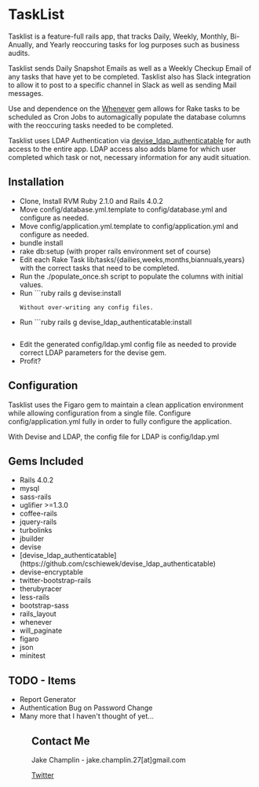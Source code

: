 # TaskList 
Tasklist is a feature-full rails app, that tracks Daily, Weekly, Monthly, Bi-Anually, and
Yearly reoccuring tasks for log purposes such as business audits. 

Tasklist sends Daily Snapshot Emails as well as a Weekly Checkup Email of any tasks that
have yet to be completed. 
Tasklist also has Slack integration to allow it to post to a specific channel in Slack as
well as sending Mail messages. 

Use and dependence on the [Whenever](https://github.com/javan/whenever) gem allows for
Rake tasks to be scheduled as Cron Jobs to automagically populate the database columns
with the reoccuring tasks needed to be completed. 

Tasklist uses LDAP Authentication via
[devise_ldap_authenticatable](https://github.com/cschiewek/devise_ldap_autheticatable) for
auth access to the entire app. LDAP access also adds blame for which user completed which
task or not, necessary information for any audit situation. 

## Installation
- Clone, Install RVM Ruby 2.1.0 and Rails 4.0.2
- Move config/database.yml.template to config/database.yml and configure as needed. 
- Move config/application.yml.template to config/application.yml and configure as needed. 
- bundle install
- rake db:setup (with proper rails environment set of course)
- Edit each Rake Task lib/tasks/{dailies,weeks,months,biannuals,years} with the correct
  tasks that need to be completed. 
- Run the ./populate_once.sh script to populate the columns with initial values. 
- Run ```ruby
	rails g devise:install
	```
	Without over-writing any config files. 
- Run ```ruby
	rails g devise_ldap_authenticatable:install
	```
- Edit the generated config/ldap.yml config file as needed to provide correct LDAP
  parameters for the devise gem. 
- Profit? 


## Configuration
Tasklist uses the Figaro gem to maintain a clean application environment while allowing
configuration from a single file. Configure config/application.yml fully in order to fully
configure the application. 

With Devise and LDAP, the config file for LDAP is config/ldap.yml

## Gems Included 
<ul>
	<li>Rails 4.0.2</li>
	<li>mysql</li>
	<li>sass-rails</li>
	<li>uglifier >=1.3.0</li>
	<li>coffee-rails</li>
	<li>jquery-rails</li>
	<li>turbolinks</li>
	<li>jbuilder</li>
	<li>devise</li>
	<li>[devise_ldap_authenticatable](https://github.com/cschiewek/devise_ldap_authenticatable)</li>
	<li>devise-encryptable</li>
	<li>twitter-bootstrap-rails</li>
	<li>therubyracer</li>
	<li>less-rails</li>
	<li>bootstrap-sass</li>
	<li>rails_layout</li>
	<li>whenever</li>
	<li>will_paginate</li>
	<li>figaro</li>
	<li>json</li>
	<li>minitest</li>
</ul>

## TODO - Items
<ul>
	<li>Report Generator</li>
	<li>Authentication Bug on Password Change</li>
	<li>Many more that I haven't thought of yet...</li>
<ul>

## Contact Me 
Jake Champlin - jake.champlin.27[at]gmail.com

[Twitter](https://twitter.com/grubernaut)
